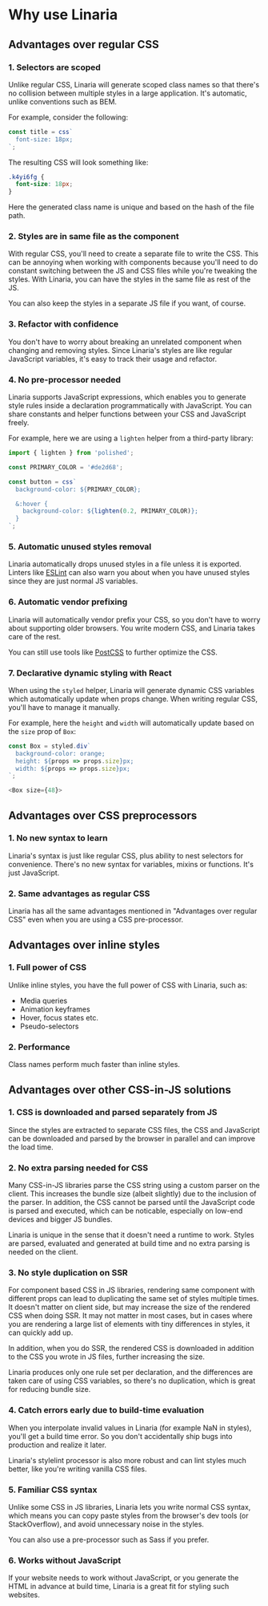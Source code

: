 # Why use Linaria

## Advantages over regular CSS

### 1. Selectors are scoped

Unlike regular CSS, Linaria will generate scoped class names so that there's no collision between multiple styles in a large application. It's automatic, unlike conventions such as BEM.

For example, consider the following:

```js
const title = css`
  font-size: 18px;
`;
```

The resulting CSS will look something like:

```css
.k4yi6fg {
  font-size: 18px;
}
```

Here the generated class name is unique and based on the hash of the file path.

### 2. Styles are in same file as the component

With regular CSS, you'll need to create a separate file to write the CSS. This can be annoying when working with components because you'll need to do constant switching between the JS and CSS files while you're tweaking the styles. With Linaria, you can have the styles in the same file as rest of the JS.

You can also keep the styles in a separate JS file if you want, of course.

### 3. Refactor with confidence

You don't have to worry about breaking an unrelated component when changing and removing styles. Since Linaria's styles are like regular JavaScript variables, it's easy to track their usage and refactor.

### 4. No pre-processor needed

Linaria supports JavaScript expressions, which enables you to generate style rules inside a declaration programmatically with JavaScript. You can share constants and helper functions between your CSS and JavaScript freely.

For example, here we are using a `lighten` helper from a third-party library:

```js
import { lighten } from 'polished';

const PRIMARY_COLOR = '#de2d68';

const button = css`
  background-color: ${PRIMARY_COLOR};

  &:hover {
    background-color: ${lighten(0.2, PRIMARY_COLOR)};
  }
`;
```

### 5. Automatic unused styles removal

Linaria automatically drops unused styles in a file unless it is exported. Linters like [ESLint](https://eslint.org/) can also warn you about when you have unused styles since they are just normal JS variables.

### 6. Automatic vendor prefixing

Linaria will automatically vendor prefix your CSS, so you don't have to worry about supporting older browsers. You write modern CSS, and Linaria takes care of the rest.

You can still use tools like [PostCSS](https://postcss.org/) to further optimize the CSS.

### 7. Declarative dynamic styling with React

When using the `styled` helper, Linaria will generate dynamic CSS variables which automatically update when props change. When writing regular CSS, you'll have to manage it manually.

For example, here the `height` and `width` will automatically update based on the `size` prop of `Box`:

```js
const Box = styled.div`
  background-color: orange;
  height: ${props => props.size}px;
  width: ${props => props.size}px;
`;

<Box size={48}>
```

## Advantages over CSS preprocessors

### 1. No new syntax to learn

Linaria's syntax is just like regular CSS, plus ability to nest selectors for convenience. There's no new syntax for variables, mixins or functions. It's just JavaScript.

### 2. Same advantages as regular CSS

Linaria has all the same advantages mentioned in "Advantages over regular CSS" even when you are using a CSS pre-processor.

## Advantages over inline styles

### 1. Full power of CSS

Unlike inline styles, you have the full power of CSS with Linaria, such as:

- Media queries
- Animation keyframes
- Hover, focus states etc.
- Pseudo-selectors

### 2. Performance

Class names perform much faster than inline styles.

## Advantages over other CSS-in-JS solutions

### 1. CSS is downloaded and parsed separately from JS

Since the styles are extracted to separate CSS files, the CSS and JavaScript can be downloaded and parsed by the browser in parallel and can improve the load time.

### 2. No extra parsing needed for CSS

Many CSS-in-JS libraries parse the CSS string using a custom parser on the client. This increases the bundle size (albeit slightly) due to the inclusion of the parser. In addition, the CSS cannot be parsed until the JavaScript code is parsed and executed, which can be noticable, especially on low-end devices and bigger JS bundles.

Linaria is unique in the sense that it doesn't need a runtime to work. Styles are parsed, evaluated and generated at build time and no extra parsing is needed on the client.

### 3. No style duplication on SSR

For component based CSS in JS libraries, rendering same component with different props can lead to duplicating the same set of styles multiple times. It doesn't matter on client side, but may increase the size of the rendered CSS when doing SSR. It may not matter in most cases, but in cases where you are rendering a large list of elements with tiny differences in styles, it can quickly add up.

In addition, when you do SSR, the rendered CSS is downloaded in addition to the CSS you wrote in JS files, further increasing the size.

Linaria produces only one rule set per declaration, and the differences are taken care of using CSS variables, so there's no duplication, which is great for reducing bundle size.

### 4. Catch errors early due to build-time evaluation

When you interpolate invalid values in Linaria (for example NaN in styles), you'll get a build time error. So you don't accidentally ship bugs into production and realize it later.

Linaria's stylelint processor is also more robust and can lint styles much better, like you're writing vanilla CSS files.

### 5. Familiar CSS syntax

Unlike some CSS in JS libraries, Linaria lets you write normal CSS syntax, which means you can copy paste styles from the browser's dev tools (or StackOverflow), and avoid unnecessary noise in the styles.

You can also use a pre-processor such as Sass if you prefer.

### 6. Works without JavaScript

If your website needs to work without JavaScript, or you generate the HTML in advance at build time, Linaria is a great fit for styling such websites.
